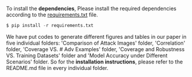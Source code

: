 To install the **dependencies**, Please install the required dependencies according to the [requirements.txt](https://github.com/DNNTesting/CovTesting/blob/master/requirements.txt) file.

```python
$ pip install -r requirements.txt
```



We have put codes to generate different figures and tables in our paper in five individual folders: 'Comparison of Attack Images' folder,  'Correlation' folder, 'Coverage VS. # Adv Examples' folder,  'Coverage and Robustness VS. Training Datasets' folder and  'Model Accuracy under Different Scenarios' folder. So for the **installation instructions**, please refer to the README.md file in every individual folder.



